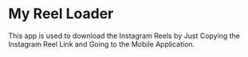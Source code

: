# My Reel Loader
This app is used to download the Instagram Reels by Just Copying the Instagram Reel Link and Going to the Mobile Application.
